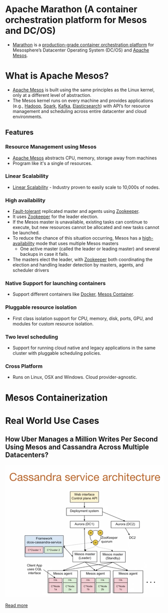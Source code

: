 # Apache Marathon (A container orchestration platform for Mesos and DC/OS)
- [Marathon](https://mesosphere.github.io/marathon/) is a [production-grade container orchestration platform](Readme.md) for Mesosphere’s Datacenter Operating System (DC/OS) and [Apache Mesos](https://mesos.apache.org/).

# What is Apache Mesos? 
- [Apache Mesos](https://mesos.apache.org/) is built using the same principles as the Linux kernel, only at a different level of abstraction. 
- The Mesos kernel runs on every machine and provides applications (e.g., [Hadoop](../5_BigDataComponents/ETLServices/BatchProcessing/ApacheHadoop), [Spark](../5_BigDataComponents/ETLServices/ApacheSpark.md), [Kafka](../4_MessageBrokers/Kafka/Readme.md), [Elasticsearch](../3_DatabaseComponents/Search-Databases/ElasticSearch)) with API’s for resource management and scheduling across entire datacenter and cloud environments.

## Features

### Resource Management using Mesos
- [Apache Mesos](https://mesos.apache.org/) abstracts CPU, memory, storage away from machines
- Program like it's a single of resources.

### Linear Scalability
- [Linear Scalability](../3_DatabaseComponents/1_Glossaries/ScalabilityDB.md) - Industry proven to easily scale to 10,000s of nodes.

### High availability
- [Fault-tolerant](../0_SystemGlossaries/Reliability/HighAvailability.md) replicated master and agents using [Zookeeper](../7_ClusterCoordinationService/ApacheZookeeper.md).
- It uses [Zookeeper](../7_ClusterCoordinationService/ApacheZookeeper.md) for the leader election.
- If the Mesos master is unavailable, existing tasks can continue to execute, but new resources cannot be allocated and new tasks cannot be launched. 
- To reduce the chance of this situation occurring, Mesos has a [high-availability](../0_SystemGlossaries/Reliability/HighAvailability.md) mode that uses multiple Mesos masters
  - One active master (called the leader or leading master) and several backups in case it fails. 
- The masters elect the leader, with [Zookeeper](../7_ClusterCoordinationService/ApacheZookeeper.md) both coordinating the election and handling leader detection by masters, agents, and scheduler drivers

### Native Support for launching containers 
- Support different containers like [Docker](Docker/Readme.md), [Mesos Container](#mesos-containerization).

### Pluggable resource isolation
- First class isolation support for CPU, memory, disk, ports, GPU, and modules for custom resource isolation.

### Two level scheduling
- Support for running cloud native and legacy applications in the same cluster with pluggable scheduling policies.

### Cross Platform
- Runs on Linux, OSX and Windows. Cloud provider-agnostic.

# Mesos Containerization

# Real World Use Cases

## How Uber Manages a Million Writes Per Second Using Mesos and Cassandra Across Multiple Datacenters?

![](../../4_TechStacksRealWorld/Uber/UberCasandraMesos/assets/uber-casandra-mesos.png)

[Read more](../../4_TechStacksRealWorld/Uber/UberCasandraMesos/Readme.md)
